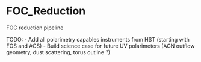 # FOC_Reduction
FOC reduction pipeline

TODO:
    - Add all polarimetry capables instruments from HST (starting with FOS and ACS)
    - Build science case for future UV polarimeters (AGN outflow geometry, dust scattering, torus outline ?)
